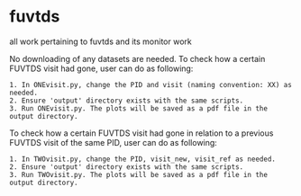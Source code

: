 # fuvtds
all work pertaining to fuvtds and its monitor work

No downloading of any datasets are needed. To check how a certain FUVTDS visit had gone, user can do as following:

    1. In ONEvisit.py, change the PID and visit (naming convention: XX) as needed.
    2. Ensure 'output' directory exists with the same scripts.
    3. Run ONEvisit.py. The plots will be saved as a pdf file in the output directory.

To check how a certain FUVTDS visit had gone in relation to a previous FUVTDS visit of the same PID, user can do as following:

    1. In TWOvisit.py, change the PID, visit_new, visit_ref as needed.
    2. Ensure 'output' directory exists with the same scripts.
    3. Run TWOvisit.py. The plots will be saved as a pdf file in the output directory.